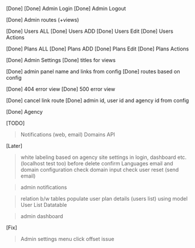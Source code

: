 [Done]
[Done] Admin Login
[Done] Admin Logout

[Done] Admin routes (+views)

[Done] Users ALL
[Done] Users ADD
[Done] Users Edit
[Done] Users Actions

[Done] Plans ALL
[Done] Plans ADD
[Done] Plans Edit
[Done] Plans Actions

[Done] Admin Settings
[Done] titles for views 

[Done] admin panel name and links from config
[Done] routes based on config

[Done] 404 error view
[Done] 500 error view

[Done] cancel link route
[Done] admin id, user id and agency id from config

[Done] Agency

[TODO]

> Notifications (web, email)
> Domains API

[Later]
> white labeling based on agency site settings in login, dashboard etc. (localhost test too)
> before delete confirm
> Languages
> email and domain configuration check
> domain input check
> user reset (send email)

> admin notifications

> relation b/w tables
> populate user plan details (users list) using model
> User List Datatable

> admin dashboard

[Fix]

> Admin settings menu click offset issue
